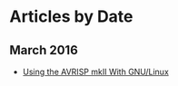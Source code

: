 # Articles by Date

## March 2016

* [Using the AVRISP mkII With GNU/Linux](/articles/avrisp_mk2.html)
